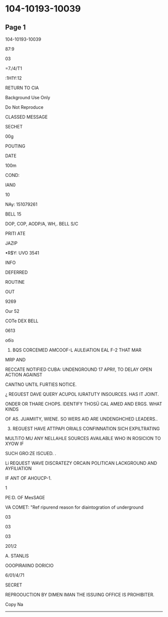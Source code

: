 # 104-10193-10039

## Page 1

104-10193-10039

87:9

03

=7./4/T1

:1H1Y:12

RETURN TO CIA

Background Use Only

Do Not Reproduce

CLASSED MESSAGE

SECHET

00g

POUTING

DATE

100m

COND:

IAN0

10

NAy: 151079261

BELL 15

DOP, COP, AODP/A, WH,. BELL S/C

PRITI ATE

JAZIP

•R$Y: UVO 3541

INFO

DEFERRED

ROUTINE

OUT

9269

Our 52

COTe DEX BELL

0613

обіз

1. BQS CORCEMED AMCOOF-L AULEiATION EAL F-2 THAT MAR

MRP AND

RECCATE NOTIFIED CUBA: UNDENGROUND 17 APRI!, TO DELAY OPEN ACTION AGAINST

CANTNO UNTIL FURTIES NOTICE.

¿ REGUEST DAVE QUERY ACUPOL IURATUTY INSOURCES. HAS IT JOINT.

ONDER OR THARE CHOPS. IDENTIFY THOSÜ CAL AMED AND ERGS. WHAT KINDS

OF AS. JUAMIITY, WIENE. SO WERS AID ARE UNDENGHCHED LEADERS..

3. REGUEST HAVE ATTPAPI ORIALS CONFINNATION SICH EXPILTRATING

MULTiTO MU ANY NELLAHLE SOURCES AVAILABLE WHO IN ROSICION TO XYOW IF

SUCH GRO:ZE ISCUED. .

Li REQUEST WAVE DISCRATEZY ORCAIN POLITICAN LACKGROUND AND AYFILIATION

IF ANT OF AHOUCP-1.

1

PE:D. OF MesSAGE

VA COMET: "Ref ripurend reason for diaintogration of underground

03

03

03

201/2

A. STANLIS

OOOPIRAIINO DORICIO

6/01/4/71

SECRET

REPROOUCTION BY DIMEN IMAN THE ISSUING OFFICE IS PROHIBITER.

Copy Na

---

